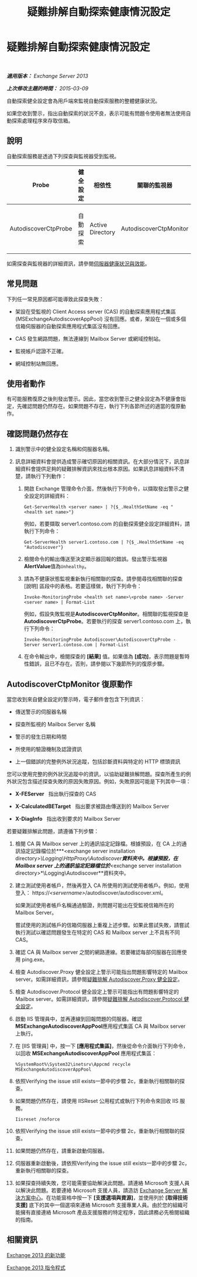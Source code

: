 ﻿---
title: 疑難排解自動探索健康情況設定
TOCTitle: 疑難排解自動探索健康情況設定
ms:assetid: bc933621-df73-4d1d-bdef-825b98be8e09
ms:mtpsurl: https://technet.microsoft.com/zh-tw/library/ms.exch.scom.autodiscover(v=EXCHG.150)
ms:contentKeyID: 53276416
ms.date: 03/07/2017
mtps_version: v=EXCHG.150
ms.translationtype: MT
---

# 疑難排解自動探索健康情況設定

 

_**適用版本：** Exchange Server 2013_

_**上次修改主題的時間：** 2015-03-09_

自動探索健全設定會為用戶端來監視自動探索服務的整體健康狀況。

如果您收到警示，指出自動探索的狀況不良，表示可能有問題令使用者無法使用自動探索處理程序來存取信箱。

## 說明

自動探索服務是透過下列探查與監視器受到監視。


<table>
<colgroup>
<col style="width: 25%" />
<col style="width: 25%" />
<col style="width: 25%" />
<col style="width: 25%" />
</colgroup>
<thead>
<tr class="header">
<th>Probe</th>
<th>健全設定</th>
<th>相依性</th>
<th>關聯的監視器</th>
</tr>
</thead>
<tbody>
<tr class="odd">
<td><p>AutodiscoverCtpProbe</p></td>
<td><p>自動探索</p></td>
<td><p>Active Directory</p></td>
<td><p>AutodiscoverCtpMonitor</p></td>
</tr>
</tbody>
</table>


如需探查與監視器的詳細資訊，請參閱[伺服器健康狀況與效能](https://technet.microsoft.com/zh-tw/library/jj150551\(v=exchg.150\))。

## 常見問題

下列任一常見原因都可能導致此探查失敗：

  - 架設在受監視的 Client Access server (CAS) 的自動探索應用程式集區 (MSExchangeAutodiscoverAppPool) 沒有回應。或者，架設在一個或多個信箱伺服器的自動探索應用程式集區沒有回應。

  - CAS 發生網路問題，無法連線到 Mailbox Server 或網域控制站。

  - 監視帳戶認證不正確。

  - 網域控制站無回應。

## 使用者動作

有可能服務復原之後則發出警示。因此，當您收到警示之健全設定為不健康會指定，先確認問題仍然存在。如果問題不存在，執行下列各節所述的適當的復原動作。

## 確認問題仍然存在

1.  識別警示中的健全設定名稱和伺服器名稱。

2.  訊息詳細資料會提供造成警示確切原因的相關資訊。在大部分情況下，訊息詳細資料會提供足夠的疑難排解資訊來找出根本原因。如果訊息詳細資料不清楚，請執行下列動作：
    
    1.  開啟 Exchange 管理命令介面，然後執行下列命令，以擷取發出警示之健全設定的詳細資料：
        
            Get-ServerHealth <server name> | ?{$_.HealthSetName -eq "<health set name>"}
        
        例如，若要擷取 server1.contoso.com 的自動探索健全設定詳細資料，請執行下列命令：
        
            Get-ServerHealth server1.contoso.com | ?{$_.HealthSetName -eq "Autodiscover"}
    
    2.  檢閱命令的輸出傳送至決定顯示器回報的錯誤。發出警示監視器**AlertValue**值為`Unhealthy`。
    
    3.  請為不健康狀態監視重新執行相關聯的探查。請參閱尋找相關聯的探查 \[說明\] 區段中的表格。若要這樣做，執行下列命令：
        
            Invoke-MonitoringProbe <health set name>\<probe name> -Server <server name> | Format-List
        
        例如，假設失敗監視是**AutodiscoverCtpMonitor**。相關聯的監視探查是**AutodiscoverCtpProbe**。若要執行的探查 server1.contoso.com 上，執行下列命令：
        
            Invoke-MonitoringProbe Autodiscover\AutodiscoverCtpProbe -Server server1.contoso.com | Format-List
    
    4.  在命令輸出中，檢閱探查的 **\[結果\]** 值。如果值為 **\[成功\]**，表示問題是暫時性錯誤，且已不存在。否則，請參閱以下幾節所列的復原步驟。

## AutodiscoverCtpMonitor 復原動作

當您收到來自健全設定的警示時，電子郵件會包含下列資訊：

  - 傳送警示的伺服器名稱

  - 探查所監視的 Mailbox Server 名稱

  - 警示的發生日期和時間

  - 所使用的驗證機制及認證資訊

  - 上一個錯誤的完整例外狀況追蹤，包括診斷資料與特定的 HTTP 標頭資訊

您可以使用完整的例外狀況追蹤中的資訊，以協助疑難排解問題。探查所產生的例外狀況包含描述探查失敗的原因失敗原因。例如，失敗原因可能是下列其中一項：

  - **X-FEServer**   指出執行探查的 CAS

  - **X-CalculatedBETarget**   指出要求被路由傳送到的 Mailbox Server

  - **X-DiagInfo**   指出收到要求的 Mailbox Server

若要疑難排解此問題，請遵循下列步驟：

1.  檢閱 CA 與 Mailbox server 上的通訊協定記錄檔。根據預設，在 CA 上的通訊協定記錄檔位於***\<exchange server installation directory\>*\\Logging\\HttpProxy\\Autodiscover**資料夾中。根據預設，在 Mailbox server 上的通訊協定記錄檔位於***\<exchange server installation directory\>*\\Logging\\Autodiscover**資料夾中。

2.  建立測試使用者帳戶，然後再登入 CA 所使用的測試使用者帳戶。例如，使用登入： https://*\<servername\>*/autodiscover/autodiscover.xml。
    
    如果測試使用者帳戶名稱通過驗證，則問題可能出在受監視信箱所在的 Mailbox Server。
    
    嘗試使用的測試帳戶的信箱伺服器上重複上述步驟。如果此嘗試失敗，請嘗試執行測試以確認問題發生在特定的 CAS 和 Mailbox server 上不具有不同 CAS。

3.  確認 CA 與 Mailbox server 之間的網路連線。若要確認每部伺服器在回應使用 ping.exe。

4.  檢查 Autodiscover.Proxy 健全設定上警示可能指出問題影響特定的 Mailbox server。如需詳細資訊，請參閱[疑難排解 Autodiscover.Proxy 健全設定](troubleshooting-autodiscover-proxy-health-set.md)。

5.  檢查 Autodiscover.Protocol 健全設定上警示可能指出有問題影響特定的 Mailbox server。如需詳細資訊，請參閱[疑難排解 Autodiscover.Protocol 健全設定](troubleshooting-autodiscover-protocol-health-set.md)。

6.  啟動 IIS 管理員中，並再連線到回報問題的伺服器。確認**MSExchangeAutodiscoverAppPool**應用程式集區 CA 與 Mailbox server 上執行。

7.  在 \[IIS 管理員\] 中，按一下 **\[應用程式集區\]**，然後從命令介面執行下列命令，以回收 **MSExchangeAutodiscoverAppPool** 應用程式集區：
    
        %SystemRoot%\System32\inetsrv\Appcmd recycle MSExchangeAutodiscoverAppPool

8.  依照Verifying the issue still exists一節中的步驟 2c，重新執行相關聯的探查。

9.  如果問題仍然存在，請使用 IISReset 公用程式或執行下列命令來回收 IIS 服務。
    
        Iisreset /noforce

10. 依照Verifying the issue still exists一節中的步驟 2c，重新執行相關聯的探查。

11. 如果問題仍然存在，請重新啟動伺服器。

12. 伺服器重新啟動後，請依照Verifying the issue still exists一節中的步驟 2c，重新執行相關聯的探查。

13. 如果探查持續失敗，您可能需要協助解決此問題。請連絡 Microsoft 支援人員以解決此問題。若要連絡 Microsoft 支援人員，請造訪 [Exchange Server 解決方案中心](https://go.microsoft.com/fwlink/p/?linkid=180809)。在功能窗格中按一下 **\[支援選項與資源\]**，並使用列於 **\[取得技術支援\]** 底下的其中一個選項來連絡 Microsoft 支援專業人員。由於您的組織可能擁有直接連絡 Microsoft 產品支援服務的特定程序，因此請務必先檢閱組織的指南。

## 相關資訊

[Exchange 2013 的新功能](https://technet.microsoft.com/zh-tw/library/jj150540\(v=exchg.150\))

[Exchange 2013 指令程式](https://technet.microsoft.com/zh-tw/library/bb124413\(v=exchg.150\))

